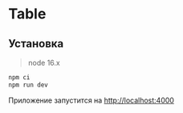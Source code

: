 # Table

## Установка

> node 16.x

```bash
npm ci
npm run dev
```
Приложение запустится на [http://localhost:4000](http://localhost:4000)
